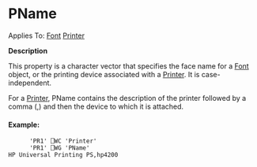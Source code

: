 




<h1 class="heading"><span class="name">PName</span></h1>

Applies To: [Font](./font.md) [Printer](./printer.md)


**Description**


This property is a character vector that specifies the face name for a [Font](./font.md) object, or the printing device associated with a [Printer](./printer.md). It is case-independent.


For a [Printer](./printer.md), PName contains the description of the printer followed by a comma (,) and then the device to which it is attached.

#### Example:
```apl
      'PR1' ⎕WC 'Printer'
      'PR1' ⎕WG 'PName'
HP Universal Printing PS,hp4200
```



